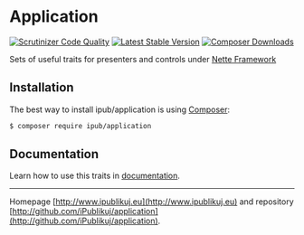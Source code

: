 # Application

[![Scrutinizer Code Quality](https://img.shields.io/scrutinizer/g/iPublikuj/application.svg?style=flat-square)](https://scrutinizer-ci.com/g/iPublikuj/application/?branch=master)
[![Latest Stable Version](https://img.shields.io/packagist/v/ipub/application.svg?style=flat-square)](https://packagist.org/packages/ipub/application)
[![Composer Downloads](https://img.shields.io/packagist/dt/ipub/application.svg?style=flat-square)](https://packagist.org/packages/ipub/application)

Sets of useful traits for presenters and controls under [Nette Framework](http://nette.org/)

## Installation

The best way to install ipub/application is using  [Composer](http://getcomposer.org/):

```sh
$ composer require ipub/application
```

## Documentation

Learn how to use this traits in [documentation](https://github.com/iPublikuj/application/blob/master/docs/en/index.md).

***
Homepage [http://www.ipublikuj.eu](http://www.ipublikuj.eu) and repository [http://github.com/iPublikuj/application](http://github.com/iPublikuj/application).
